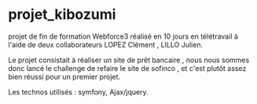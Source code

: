 # projet_kibozumi
projet de fin de formation Webforce3 réalisé en 10 jours en télétravail à l'aide de deux collaborateurs LOPEZ Clément , LILLO Julien. 

Le projet consistait à réaliser un site de prêt bancaire , nous nous sommes donc lancé le challenge de refaire le site de sofinco , et c'est plutôt assez bien réussi pour un premier projet. 

Les technos utilisés : symfony, Ajax/jquery. 
